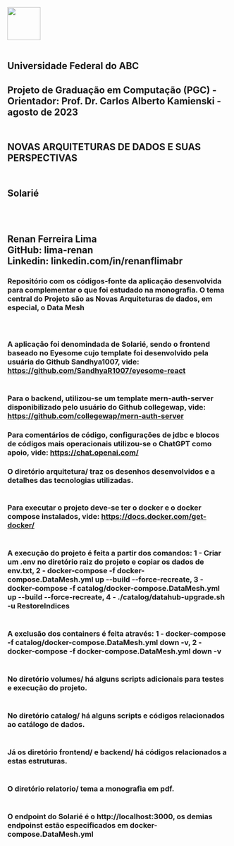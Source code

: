  <img src="https://upload.wikimedia.org/wikipedia/commons/e/ee/Ufabc_logo.png" width="75"/> <br /> <br /> 
## Universidade Federal do ABC <br />
## Projeto de Graduação em Computação (PGC) - Orientador: Prof. Dr. Carlos Alberto Kamienski - agosto de 2023 <br /><br />

## NOVAS ARQUITETURAS DE DADOS E SUAS PERSPECTIVAS <br /><br />

## Solarié <br /><br /><br />


## Renan Ferreira Lima <br />   GitHub: lima-renan <br />  Linkedin: linkedin.com/in/renanflimabr


### Repositório com os códigos-fonte da aplicação desenvolvida para complementar o que foi estudado na monografia. O tema central do Projeto são as Novas Arquiteturas de dados, em especial, o Data Mesh  <br /><br /><br />
### A aplicação foi denomindada de Solarié, sendo o frontend baseado no Eyesome cujo template foi desenvolvido pela usuária do Github Sandhya1007, vide: https://github.com/SandhyaR1007/eyesome-react <br /><br />
### Para o backend, utilizou-se um template  mern-auth-server disponibilizado pelo usuário do Github collegewap, vide: https://github.com/collegewap/mern-auth-server
### Para comentários de código, configurações de jdbc e blocos de códigos mais operacionais utilizou-se o ChatGPT como apoio, vide: https://chat.openai.com/ 
### O diretório arquitetura/ traz os desenhos desenvolvidos e a detalhes das tecnologias utilizadas. <br /><br />
### Para executar o projeto deve-se ter o docker e o docker compose instalados, vide: https://docs.docker.com/get-docker/ <br /><br />
### A execução do projeto é feita a partir dos comandos: 1 - Criar um .env no diretório raiz do projeto e copiar os dados de env.txt, 2 - docker-compose -f docker-compose.DataMesh.yml up --build --force-recreate, 3 - docker-compose -f catalog/docker-compose.DataMesh.yml up --build --force-recreate, 4 - ./catalog/datahub-upgrade.sh -u RestoreIndices <br /><br />
### A exclusão dos containers é feita através: 1 - docker-compose -f catalog/docker-compose.DataMesh.yml down -v, 2 - docker-compose -f docker-compose.DataMesh.yml down -v <br /><br />
### No diretório volumes/ há alguns scripts adicionais para testes e execução do projeto.  <br /><br />
### No diretório catalog/ há alguns scripts e códigos relacionados ao catálogo de dados.  <br /><br />
### Já os diretório frontend/ e backend/ há códigos relacionados a estas estruturas. <br /><br />
### O diretório relatorio/ tema a monografia em pdf. <br /><br />
### O endpoint do Solarié é o http://localhost:3000, os demias endpoinst estão especificados em docker-compose.DataMesh.yml

